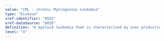 ```yaml
---
value: "CML - chronic Myelogenous Leukemia"
type: "Disease"
xref-identifier: "8552"
xref-dataSource: "DOID"
definition: "A myeloid leukemia that is characterized by over production of white blood cells.|OMIM mapping confirmed by DO. [SN]."
level: "4"
---
```

